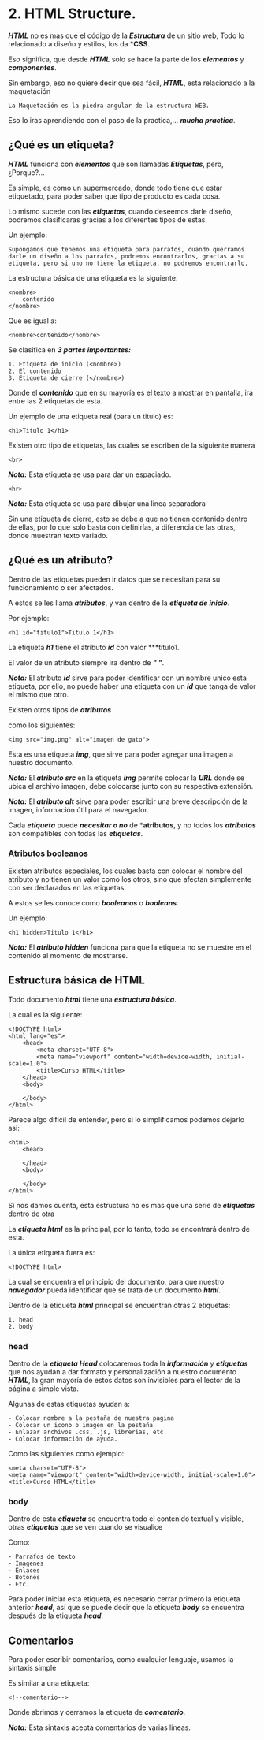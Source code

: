 
# 2. HTML Structure.

***HTML*** no es mas que el código de la ***Estructura*** de un sitio web, Todo lo relacionado a diseño y estilos, los da ***CSS**.

Eso significa, que desde ***HTML*** solo se hace la parte de los ***elementos*** y ***componentes***.

Sin embargo, eso no quiere decir que sea fácil, ***HTML***, esta relacionado a la maquetación

	La Maquetación es la piedra angular de la estructura WEB.

Eso lo iras aprendiendo con el paso de la practica,... ***mucha practica***.

## ¿Qué es un etiqueta?

***HTML*** funciona con ***elementos*** que son llamadas ***Etiquetas***, pero, ¿Porque?...

Es simple, es como un supermercado, donde todo tiene que estar etiquetado, para poder saber que tipo de producto es cada cosa.

Lo mismo sucede con las ***etiquetas***, cuando deseemos darle diseño, podremos clasificaras gracias a los diferentes tipos de estas.

Un ejemplo:

	Supongamos que tenemos una etiqueta para parrafos, cuando querramos darle un diseño a los parrafos, podremos encontrarlos, gracias a su etiqueta, pero si uno no tiene la etiqueta, no podremos encontrarlo.

La estructura básica de una etiqueta es la siguiente:

~~~
<nombre>
	contenido
</nombre>
~~~

Que es igual a:

~~~
<nombre>contenido</nombre>
~~~

Se clasifica en ***3 partes importantes:***

	1. Etiqueta de inicio (<nombre>)
	2. El contenido
	3. Etiqueta de cierre (</nombre>)

Donde el ***contenido*** que en su mayoría es el texto a mostrar en pantalla, ira entre las 2 etiquetas de esta.

Un ejemplo de una etiqueta real (para un titulo) es:

~~~
<h1>Titulo 1</h1>
~~~

Existen otro tipo de etiquetas, las cuales se escriben de la siguiente manera

~~~
<br>
~~~

***Nota:*** Esta etiqueta se usa para dar un espaciado.

~~~
<hr>
~~~

***Nota:*** Esta etiqueta se usa para dibujar una linea separadora

Sin una etiqueta de cierre, esto se debe a que no tienen contenido dentro de ellas, por lo que solo basta con definirías, a diferencia de las otras, donde muestran texto variado.

## ¿Qué es un atributo?

Dentro de las etiquetas pueden ir datos que se necesitan para su funcionamiento o ser afectados.

A estos se les llama ***atributos***, y van dentro de la ***etiqueta de inicio***.

Por ejemplo:

~~~
<h1 id="titulo1">Titulo 1</h1>
~~~

La etiqueta ***h1*** tiene el atributo ***id*** con valor ***titulo1.

El valor de un atributo siempre ira dentro de ***" "***.

***Nota:*** El atributo ***id*** sirve para poder identificar con un nombre unico esta etiqueta, por ello, no puede haber una etiqueta con un ***id*** que tanga de valor el mismo que otro.

Existen otros tipos de ***atributos***

como los siguientes:

~~~
<img src="img.png" alt="imagen de gato">
~~~

Esta es una etiqueta ***img***, que sirve para poder agregar una imagen a nuestro documento.

***Nota:*** El ***atributo src*** en la etiqueta ***img*** permite colocar la ***URL*** donde se ubica el archivo imagen, debe colocarse junto con su respectiva extensión.

***Nota:*** El ***atributo alt*** sirve para poder escribir una breve descripción de la imagen, información útil para el navegador.

Cada ***etiqueta*** puede ***necesitar o no*** de ***atributos**, y no todos los ***atributos*** son compatibles con todas las ***etiquetas***.

### Atributos booleanos

Existen atributos especiales, los cuales basta con colocar el nombre del atributo y no tienen un valor como los otros, sino que afectan simplemente con ser declarados en las etiquetas.

A estos se les conoce como ***booleanos*** o ***booleans***.

Un ejemplo:

~~~
<h1 hidden>Titulo 1</h1>
~~~

***Nota:*** El ***atributo hidden*** funciona para que la etiqueta no se muestre en el contenido al momento de mostrarse.
## Estructura básica de HTML

Todo documento ***html*** tiene una ***estructura básica***.

La cual es la siguiente: 

~~~
<!DOCTYPE html>
<html lang="es">
	<head>
		<meta charset="UTF-8">
		<meta name="viewport" content="width=device-width, initial-scale=1.0">
		<title>Curso HTML</title>
	</head>
	<body>
		
	</body>
</html>
~~~

Parece algo dificil de entender, pero si lo simplificamos podemos dejarlo asi:

~~~
<html>
	<head>
	
	</head>
	<body>
		
	</body>
</html>
~~~

Si nos damos cuenta, esta estructura no es mas que una serie de ***etiquetas*** dentro de otra

 La ***etiqueta html*** es la principal, por lo tanto, todo se encontrará dentro de esta.

La única etiqueta fuera es:

~~~
<!DOCTYPE html>
~~~

La cual se encuentra el principio del documento, para que nuestro ***navegador*** pueda identificar que se trata de un documento ***html***.

Dentro de la etiqueta ***html*** principal se encuentran otras 2 etiquetas:

	1. head
	2. body

### head

Dentro de la ***etiqueta Head*** colocaremos toda la ***información*** y ***etiquetas*** que nos ayudan a dar formato y personalización a nuestro documento ***HTML***, la gran
mayoría de estos datos son invisibles para el lector de la página a simple vista.

Algunas de estas etiquetas ayudan a:

	- Colocar nombre a la pestaña de nuestra pagina
	- Colocar un icono o imagen en la pestaña
	- Enlazar archivos .css, .js, librerias, etc
	- Colocar información de ayuda.

Como las siguientes como ejemplo:

~~~
<meta charset="UTF-8">
<meta name="viewport" content="width=device-width, initial-scale=1.0">
<title>Curso HTML</title>
~~~

### body

Dentro de esta ***etiqueta*** se encuentra todo el contenido textual y visible, otras ***etiquetas*** que se ven cuando se visualice

Como:

	- Parrafos de texto
	- Imagenes
	- Enlaces
	- Botones
	- Etc.

Para poder iniciar esta etiqueta, es necesario cerrar primero la etiqueta anterior
***head***, así que se puede decir que la etiqueta ***body*** se encuentra después de la etiqueta ***head***.

## Comentarios

Para poder escribir comentarios, como cualquier lenguaje, usamos la sintaxis simple

Es similar a una etiqueta:

~~~
<!--comentario-->
~~~

Donde abrimos y cerramos la etiqueta de ***comentario***.

***Nota:*** Esta sintaxis acepta comentarios de varias lineas.




